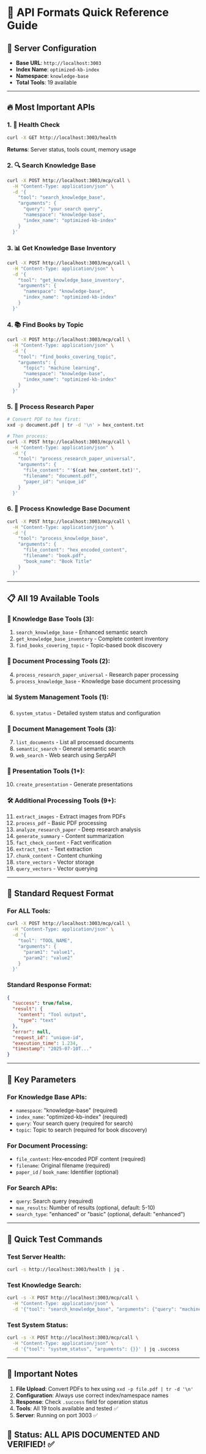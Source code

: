 # 🚀 API Formats Quick Reference Guide

## 📡 Server Configuration
- **Base URL**: `http://localhost:3003`
- **Index Name**: `optimized-kb-index`
- **Namespace**: `knowledge-base`
- **Total Tools**: 19 available

---

## 🔥 Most Important APIs

### 1. 🏥 Health Check
```bash
curl -X GET http://localhost:3003/health
```
**Returns**: Server status, tools count, memory usage

### 2. 🔍 Search Knowledge Base
```bash
curl -X POST http://localhost:3003/mcp/call \
  -H "Content-Type: application/json" \
  -d '{
    "tool": "search_knowledge_base",
    "arguments": {
      "query": "your search query",
      "namespace": "knowledge-base",
      "index_name": "optimized-kb-index"
    }
  }'
```

### 3. 📊 Get Knowledge Base Inventory
```bash
curl -X POST http://localhost:3003/mcp/call \
  -H "Content-Type: application/json" \
  -d '{
    "tool": "get_knowledge_base_inventory",
    "arguments": {
      "namespace": "knowledge-base",
      "index_name": "optimized-kb-index"
    }
  }'
```

### 4. 📚 Find Books by Topic
```bash
curl -X POST http://localhost:3003/mcp/call \
  -H "Content-Type: application/json" \
  -d '{
    "tool": "find_books_covering_topic",
    "arguments": {
      "topic": "machine learning",
      "namespace": "knowledge-base",
      "index_name": "optimized-kb-index"
    }
  }'
```

### 5. 🧠 Process Research Paper
```bash
# Convert PDF to hex first:
xxd -p document.pdf | tr -d '\n' > hex_content.txt

# Then process:
curl -X POST http://localhost:3003/mcp/call \
  -H "Content-Type: application/json" \
  -d '{
    "tool": "process_research_paper_universal",
    "arguments": {
      "file_content": "'$(cat hex_content.txt)'",
      "filename": "document.pdf",
      "paper_id": "unique_id"
    }
  }'
```

### 6. 📖 Process Knowledge Base Document
```bash
curl -X POST http://localhost:3003/mcp/call \
  -H "Content-Type: application/json" \
  -d '{
    "tool": "process_knowledge_base",
    "arguments": {
      "file_content": "hex_encoded_content",
      "filename": "book.pdf",
      "book_name": "Book Title"
    }
  }'
```

---

## 📋 All 19 Available Tools

### 🔧 Knowledge Base Tools (3):
1. `search_knowledge_base` - Enhanced semantic search
2. `get_knowledge_base_inventory` - Complete content inventory
3. `find_books_covering_topic` - Topic-based book discovery

### 🧠 Document Processing Tools (2):
4. `process_research_paper_universal` - Research paper processing
5. `process_knowledge_base` - Knowledge base document processing

### 📊 System Management Tools (1):
6. `system_status` - Detailed system status and configuration

### 📄 Document Management Tools (3):
7. `list_documents` - List all processed documents
8. `semantic_search` - General semantic search
9. `web_search` - Web search using SerpAPI

### 🎨 Presentation Tools (1+):
10. `create_presentation` - Generate presentations

### 🛠️ Additional Processing Tools (9+):
11. `extract_images` - Extract images from PDFs
12. `process_pdf` - Basic PDF processing
13. `analyze_research_paper` - Deep research analysis
14. `generate_summary` - Content summarization
15. `fact_check_content` - Fact verification
16. `extract_text` - Text extraction
17. `chunk_content` - Content chunking
18. `store_vectors` - Vector storage
19. `query_vectors` - Vector querying

---

## 🎯 Standard Request Format

### For ALL Tools:
```bash
curl -X POST http://localhost:3003/mcp/call \
  -H "Content-Type: application/json" \
  -d '{
    "tool": "TOOL_NAME",
    "arguments": {
      "param1": "value1",
      "param2": "value2"
    }
  }'
```

### Standard Response Format:
```json
{
  "success": true/false,
  "result": {
    "content": "Tool output",
    "type": "text"
  },
  "error": null,
  "request_id": "unique-id",
  "execution_time": 1.234,
  "timestamp": "2025-07-10T..."
}
```

---

## 🔑 Key Parameters

### For Knowledge Base APIs:
- `namespace`: "knowledge-base" (required)
- `index_name`: "optimized-kb-index" (required)
- `query`: Your search query (required for search)
- `topic`: Topic to search (required for book discovery)

### For Document Processing:
- `file_content`: Hex-encoded PDF content (required)
- `filename`: Original filename (required)
- `paper_id` / `book_name`: Identifier (optional)

### For Search APIs:
- `query`: Search query (required)
- `max_results`: Number of results (optional, default: 5-10)
- `search_type`: "enhanced" or "basic" (optional, default: "enhanced")

---

## 🚀 Quick Test Commands

### Test Server Health:
```bash
curl -s http://localhost:3003/health | jq .
```

### Test Knowledge Search:
```bash
curl -s -X POST http://localhost:3003/mcp/call \
  -H "Content-Type: application/json" \
  -d '{"tool": "search_knowledge_base", "arguments": {"query": "machine learning"}}' | jq .success
```

### Test System Status:
```bash
curl -s -X POST http://localhost:3003/mcp/call \
  -H "Content-Type: application/json" \
  -d '{"tool": "system_status", "arguments": {}}' | jq .success
```

---

## 📝 Important Notes

1. **File Upload**: Convert PDFs to hex using `xxd -p file.pdf | tr -d '\n'`
2. **Configuration**: Always use correct index/namespace names
3. **Response**: Check `.success` field for operation status
4. **Tools**: All 19 tools available and tested ✅
5. **Server**: Running on port 3003 ✅

## 🎉 Status: ALL APIS DOCUMENTED AND VERIFIED! ✅ 